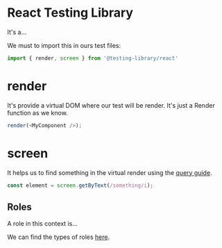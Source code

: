 # React Testing Library

It's a...

We must to import this in ours test files:

```js
import { render, screen } from '@testing-library/react'
```

# render

It's provide a virtual DOM where our test will be render. It's just a Render function as we know.

```js
render(<MyComponent />);
```

# screen

It helps us to find something in the virtual render using the [query guide](https://testing-library.com/docs/queries/about/).

```js
const element = screen.getByText(/something/i);
```

## Roles

A role in this context is...

We can find the types of roles [here](https://www.w3.org/TR/wai-aria/#role_definitions ).